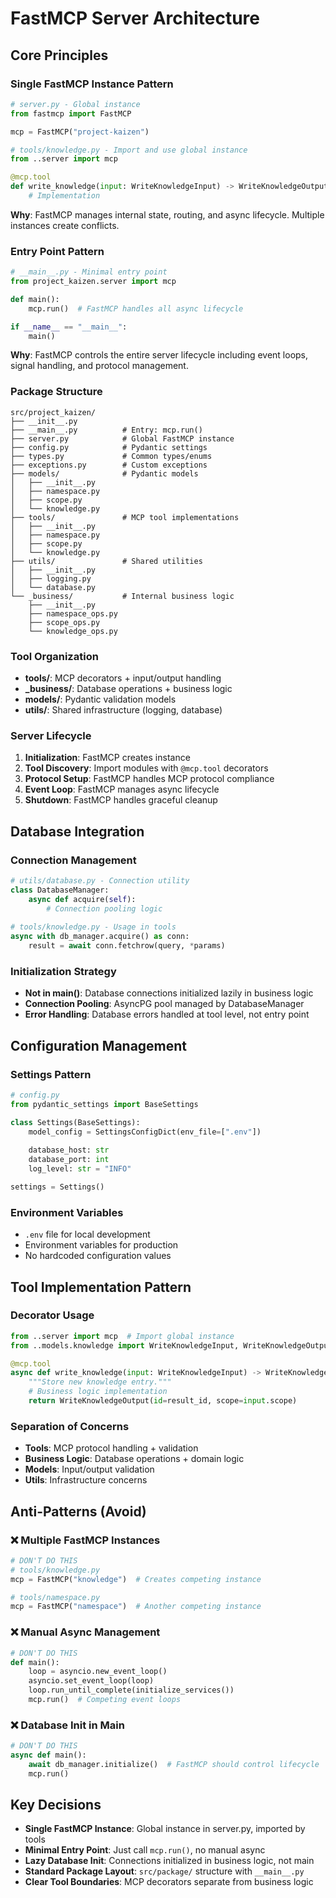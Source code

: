 # FastMCP Server Architecture

## Core Principles

### Single FastMCP Instance Pattern
```python
# server.py - Global instance
from fastmcp import FastMCP

mcp = FastMCP("project-kaizen")

# tools/knowledge.py - Import and use global instance
from ..server import mcp

@mcp.tool
def write_knowledge(input: WriteKnowledgeInput) -> WriteKnowledgeOutput:
    # Implementation
```

**Why**: FastMCP manages internal state, routing, and async lifecycle. Multiple instances create conflicts.

### Entry Point Pattern
```python
# __main__.py - Minimal entry point
from project_kaizen.server import mcp

def main():
    mcp.run()  # FastMCP handles all async lifecycle

if __name__ == "__main__":
    main()
```

**Why**: FastMCP controls the entire server lifecycle including event loops, signal handling, and protocol management.

### Package Structure
```
src/project_kaizen/
├── __init__.py
├── __main__.py          # Entry: mcp.run()
├── server.py            # Global FastMCP instance
├── config.py            # Pydantic settings
├── types.py             # Common types/enums
├── exceptions.py        # Custom exceptions
├── models/              # Pydantic models
│   ├── __init__.py
│   ├── namespace.py
│   ├── scope.py
│   └── knowledge.py
├── tools/               # MCP tool implementations
│   ├── __init__.py
│   ├── namespace.py
│   ├── scope.py
│   └── knowledge.py
├── utils/               # Shared utilities
│   ├── __init__.py
│   ├── logging.py
│   └── database.py
└── _business/           # Internal business logic
    ├── __init__.py
    ├── namespace_ops.py
    ├── scope_ops.py
    └── knowledge_ops.py
```

### Tool Organization
- **tools/**: MCP decorators + input/output handling
- **_business/**: Database operations + business logic
- **models/**: Pydantic validation models
- **utils/**: Shared infrastructure (logging, database)

### Server Lifecycle
1. **Initialization**: FastMCP creates instance
2. **Tool Discovery**: Import modules with `@mcp.tool` decorators
3. **Protocol Setup**: FastMCP handles MCP protocol compliance
4. **Event Loop**: FastMCP manages async lifecycle
5. **Shutdown**: FastMCP handles graceful cleanup

## Database Integration

### Connection Management
```python
# utils/database.py - Connection utility
class DatabaseManager:
    async def acquire(self):
        # Connection pooling logic
        
# tools/knowledge.py - Usage in tools
async with db_manager.acquire() as conn:
    result = await conn.fetchrow(query, *params)
```

### Initialization Strategy
- **Not in main()**: Database connections initialized lazily in business logic
- **Connection Pooling**: AsyncPG pool managed by DatabaseManager
- **Error Handling**: Database errors handled at tool level, not entry point

## Configuration Management

### Settings Pattern
```python
# config.py
from pydantic_settings import BaseSettings

class Settings(BaseSettings):
    model_config = SettingsConfigDict(env_file=[".env"])
    
    database_host: str
    database_port: int
    log_level: str = "INFO"

settings = Settings()
```

### Environment Variables
- `.env` file for local development
- Environment variables for production
- No hardcoded configuration values

## Tool Implementation Pattern

### Decorator Usage
```python
from ..server import mcp  # Import global instance
from ..models.knowledge import WriteKnowledgeInput, WriteKnowledgeOutput

@mcp.tool
async def write_knowledge(input: WriteKnowledgeInput) -> WriteKnowledgeOutput:
    """Store new knowledge entry."""
    # Business logic implementation
    return WriteKnowledgeOutput(id=result_id, scope=input.scope)
```

### Separation of Concerns
- **Tools**: MCP protocol handling + validation
- **Business Logic**: Database operations + domain logic
- **Models**: Input/output validation
- **Utils**: Infrastructure concerns

## Anti-Patterns (Avoid)

### ❌ Multiple FastMCP Instances
```python
# DON'T DO THIS
# tools/knowledge.py
mcp = FastMCP("knowledge")  # Creates competing instance

# tools/namespace.py  
mcp = FastMCP("namespace")  # Another competing instance
```

### ❌ Manual Async Management
```python
# DON'T DO THIS
def main():
    loop = asyncio.new_event_loop()
    asyncio.set_event_loop(loop)
    loop.run_until_complete(initialize_services())
    mcp.run()  # Competing event loops
```

### ❌ Database Init in Main
```python
# DON'T DO THIS
async def main():
    await db_manager.initialize()  # FastMCP should control lifecycle
    mcp.run()
```

## Key Decisions

- **Single FastMCP Instance**: Global instance in server.py, imported by tools
- **Minimal Entry Point**: Just call `mcp.run()`, no manual async
- **Lazy Database Init**: Connections initialized in business logic, not main
- **Standard Package Layout**: `src/package/` structure with `__main__.py`
- **Clear Tool Boundaries**: MCP decorators separate from business logic
